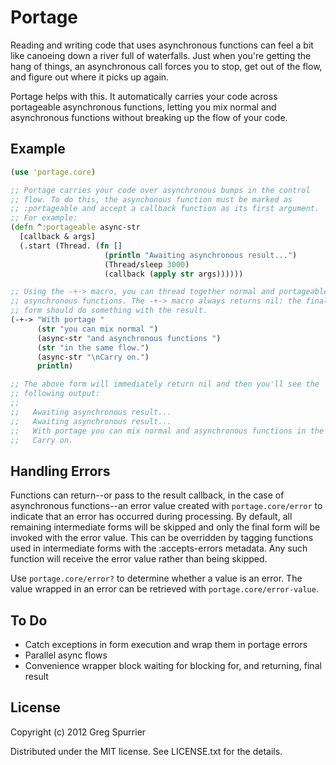 # Portage

Reading and writing code that uses asynchronous functions can feel a bit like canoeing down a river full of waterfalls. Just when you're getting the hang of things, an asynchronous call forces you to stop, get out of the flow, and figure out where it picks up again.

Portage helps with this. It automatically carries your code across portageable asynchronous functions, letting you mix normal and asynchronous functions without breaking up the flow of your code.

## Example
```clojure
(use 'portage.core)

;; Portage carries your code over asynchronous bumps in the control
;; flow. To do this, the asynchonous function must be marked as
;; :portageable and accept a callback function as its first argument.
;; For example:
(defn ^:portageable async-str
  [callback & args]
  (.start (Thread. (fn []
                     (println "Awaiting asynchronous result...")
                     (Thread/sleep 3000)
                     (callback (apply str args))))))

;; Using the -+-> macro, you can thread together normal and portageable
;; asynchronous functions. The -+-> macro always returns nil: the final
;; form should do something with the result.
(-+-> "With portage "
      (str "you can mix normal ")
      (async-str "and asynchronous functions ")
      (str "in the same flow.")
      (async-str "\nCarry on.")
      println)

;; The above form will immediately return nil and then you'll see the
;; following output:
;;
;;   Awaiting asynchronous result...
;;   Awaiting asynchronous result...
;;   With portage you can mix normal and asynchronous functions in the same flow.
;;   Carry on.
```

## Handling Errors
Functions can return--or pass to the result callback, in the case of asynchronous functions--an error value created with `portage.core/error` to indicate that an error has occurred during processing. By default, all remaining intermediate forms will be skipped and only the final form will be invoked with the error value. This can be overridden by tagging functions used in intermediate forms with the :accepts-errors metadata. Any such function will receive the error value rather than being skipped.

Use `portage.core/error?` to determine whether a value is an error. The value wrapped in an error can be retrieved with `portage.core/error-value`.

## To Do
- Catch exceptions in form execution and wrap them in portage errors
- Parallel async flows
- Convenience wrapper block waiting for blocking for, and returning, final result

## License

Copyright (c) 2012 Greg Spurrier

Distributed under the MIT license. See LICENSE.txt for the details.
